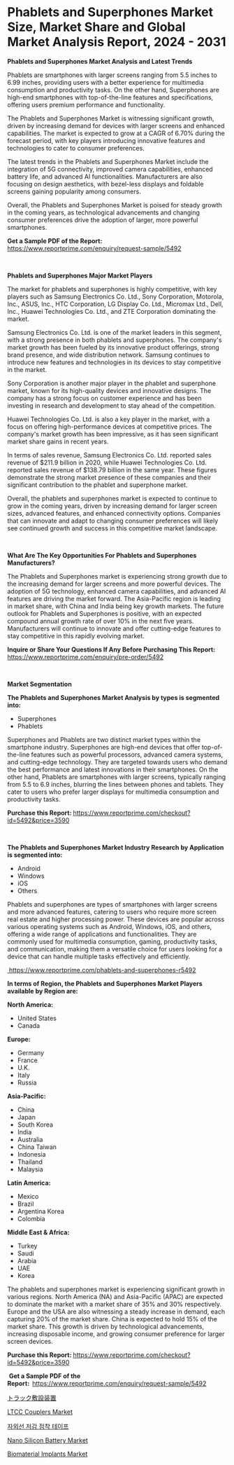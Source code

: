 <p><h1>Phablets and Superphones Market Size, Market Share and Global Market Analysis Report, 2024 - 2031</h1></p><p><strong>Phablets and Superphones Market Analysis and Latest Trends</strong></p>
<p><p>Phablets are smartphones with larger screens ranging from 5.5 inches to 6.99 inches, providing users with a better experience for multimedia consumption and productivity tasks. On the other hand, Superphones are high-end smartphones with top-of-the-line features and specifications, offering users premium performance and functionality.</p><p>The Phablets and Superphones Market is witnessing significant growth, driven by increasing demand for devices with larger screens and enhanced capabilities. The market is expected to grow at a CAGR of 6.70% during the forecast period, with key players introducing innovative features and technologies to cater to consumer preferences.</p><p>The latest trends in the Phablets and Superphones Market include the integration of 5G connectivity, improved camera capabilities, enhanced battery life, and advanced AI functionalities. Manufacturers are also focusing on design aesthetics, with bezel-less displays and foldable screens gaining popularity among consumers.</p><p>Overall, the Phablets and Superphones Market is poised for steady growth in the coming years, as technological advancements and changing consumer preferences drive the adoption of larger, more powerful smartphones.</p></p>
<p><strong>Get a Sample PDF of the Report:&nbsp;</strong> <a href="https://www.reportprime.com/enquiry/request-sample/5492">https://www.reportprime.com/enquiry/request-sample/5492</a></p>
<p>&nbsp;</p>
<p><strong>Phablets and Superphones Major Market Players</strong></p>
<p><p>The market for phablets and superphones is highly competitive, with key players such as Samsung Electronics Co. Ltd., Sony Corporation, Motorola, Inc., ASUS, Inc., HTC Corporation, LG Display Co. Ltd., Micromax Ltd., Dell, Inc., Huawei Technologies Co. Ltd., and ZTE Corporation dominating the market.</p><p>Samsung Electronics Co. Ltd. is one of the market leaders in this segment, with a strong presence in both phablets and superphones. The company's market growth has been fueled by its innovative product offerings, strong brand presence, and wide distribution network. Samsung continues to introduce new features and technologies in its devices to stay competitive in the market.</p><p>Sony Corporation is another major player in the phablet and superphone market, known for its high-quality devices and innovative designs. The company has a strong focus on customer experience and has been investing in research and development to stay ahead of the competition.</p><p>Huawei Technologies Co. Ltd. is also a key player in the market, with a focus on offering high-performance devices at competitive prices. The company's market growth has been impressive, as it has seen significant market share gains in recent years.</p><p>In terms of sales revenue, Samsung Electronics Co. Ltd. reported sales revenue of $211.9 billion in 2020, while Huawei Technologies Co. Ltd. reported sales revenue of $138.79 billion in the same year. These figures demonstrate the strong market presence of these companies and their significant contribution to the phablet and superphone market. </p><p>Overall, the phablets and superphones market is expected to continue to grow in the coming years, driven by increasing demand for larger screen sizes, advanced features, and enhanced connectivity options. Companies that can innovate and adapt to changing consumer preferences will likely see continued growth and success in this competitive market landscape.</p></p>
<p>&nbsp;</p>
<p><strong>What Are The Key Opportunities For Phablets and Superphones Manufacturers?</strong></p>
<p><p>The Phablets and Superphones market is experiencing strong growth due to the increasing demand for larger screens and more powerful devices. The adoption of 5G technology, enhanced camera capabilities, and advanced AI features are driving the market forward. The Asia-Pacific region is leading in market share, with China and India being key growth markets. The future outlook for Phablets and Superphones is positive, with an expected compound annual growth rate of over 10% in the next five years. Manufacturers will continue to innovate and offer cutting-edge features to stay competitive in this rapidly evolving market.</p></p>
<p><strong>Inquire or Share Your Questions If Any Before Purchasing This Report:</strong> <a href="https://www.reportprime.com/enquiry/pre-order/5492">https://www.reportprime.com/enquiry/pre-order/5492</a></p>
<p>&nbsp;</p>
<p><strong>Market Segmentation</strong></p>
<p><strong>The Phablets and Superphones Market Analysis by types is segmented into:</strong></p>
<p><ul><li>Superphones</li><li>Phablets</li></ul></p>
<p><p>Superphones and Phablets are two distinct market types within the smartphone industry. Superphones are high-end devices that offer top-of-the-line features such as powerful processors, advanced camera systems, and cutting-edge technology. They are targeted towards users who demand the best performance and latest innovations in their smartphones. On the other hand, Phablets are smartphones with larger screens, typically ranging from 5.5 to 6.9 inches, blurring the lines between phones and tablets. They cater to users who prefer larger displays for multimedia consumption and productivity tasks.</p></p>
<p><strong>Purchase this Report:&nbsp;</strong><a href="https://www.reportprime.com/checkout?id=5492&price=3590">https://www.reportprime.com/checkout?id=5492&price=3590</a></p>
<p>&nbsp;</p>
<p><strong>The Phablets and Superphones Market Industry Research by Application is segmented into:</strong></p>
<p><ul><li>Android</li><li>Windows</li><li>iOS</li><li>Others</li></ul></p>
<p><p>Phablets and superphones are types of smartphones with larger screens and more advanced features, catering to users who require more screen real estate and higher processing power. These devices are popular across various operating systems such as Android, Windows, iOS, and others, offering a wide range of applications and functionalities. They are commonly used for multimedia consumption, gaming, productivity tasks, and communication, making them a versatile choice for users looking for a device that can handle multiple tasks effectively and efficiently.</p></p>
<p><a href="https://www.reportprime.com/phablets-and-superphones-r5492">&nbsp;https://www.reportprime.com/phablets-and-superphones-r5492</a></p>
<p><strong>In terms of Region, the Phablets and Superphones Market Players available by Region are:</strong></p>
<p>
    <p> <strong> North America: </strong>
        <ul>
            <li>United States</li>
            <li>Canada</li>
        </ul>
        </p> 
    <p> <strong> Europe: </strong>
        <ul>
            <li>Germany</li>
            <li>France</li>
            <li>U.K.</li>
            <li>Italy</li>
            <li>Russia</li>
        </ul>
        </p> 
    <p> <strong> Asia-Pacific: </strong>
        <ul>
            <li>China</li>
            <li>Japan</li>
            <li>South Korea</li>
            <li>India</li>
            <li>Australia</li>
            <li>China Taiwan</li>
            <li>Indonesia</li>
            <li>Thailand</li>
            <li>Malaysia</li>
        </ul>
        </p> 
    <p> <strong> Latin America: </strong>
        <ul>
            <li>Mexico</li>
            <li>Brazil</li>
            <li>Argentina Korea</li>
            <li>Colombia</li>
        </ul>
        </p> 
    <p> <strong> Middle East & Africa: </strong>
        <ul>
            <li>Turkey</li>
            <li>Saudi</li>
            <li>Arabia</li>
            <li>UAE</li>
            <li>Korea</li>
        </ul>
    </p>
    </p>
<p><p>The phablets and superphones market is experiencing significant growth in various regions. North America (NA) and Asia-Pacific (APAC) are expected to dominate the market with a market share of 35% and 30% respectively. Europe and the USA are also witnessing a steady increase in demand, each capturing 20% of the market share. China is expected to hold 15% of the market share. This growth is driven by technological advancements, increasing disposable income, and growing consumer preference for larger screen devices.</p></p>
<p><strong>Purchase this Report: </strong><a href="https://www.reportprime.com/checkout?id=5492&price=3590">https://www.reportprime.com/checkout?id=5492&price=3590</a></p>
<p>&nbsp;<strong>Get a Sample PDF of the Report:&nbsp;&nbsp;</strong><a href="https://www.reportprime.com/enquiry/request-sample/5492">https://www.reportprime.com/enquiry/request-sample/5492</a></p>
<p><strong></strong></p>
<p><p><a href="https://medium.com/@jethro6smck/%E3%83%88%E3%83%A9%E3%83%83%E3%82%AF%E6%95%B7%E8%A8%AD%E6%A9%9F%E5%99%A8%E5%B8%82%E5%A0%B4%E3%81%AE%E3%82%B5%E3%82%A4%E3%82%BA-%E3%82%B7%E3%82%A7%E3%82%A2-%E6%88%90%E9%95%B7-%E3%82%BF%E3%82%A4%E3%83%97-%E7%94%A8%E9%80%94-%E9%87%8D%E9%89%84%E9%81%93-%E9%83%BD%E5%B8%82%E9%89%84%E9%81%93-%E3%81%8A%E3%82%88%E3%81%B3%E5%9C%B0%E5%9F%9F%E5%88%A5%E3%81%AE%E5%88%86%E6%9E%90%E3%81%A82031%E5%B9%B4%E3%81%BE%E3%81%A7%E3%81%AE%E4%BA%88%E6%B8%AC-3051b9bdd13d">トラック敷設装置</a></p><p><a href="https://github.com/vregtldg37/Market-Research-Report-List-2/blob/main/ltcc-couplers-market.md">LTCC Couplers Market</a></p><p><a href="https://github.com/konokaryan/Market-Research-Report-List-2/blob/main/1678980104520.md">자외선 저감 점착 테이프</a></p><p><a href="https://github.com/rslnowrouzi/Market-Research-Report-List-2/blob/main/nano-silicon-battery-market.md">Nano Silicon Battery Market</a></p><p><a href="https://medium.com/@obiemante_40648/biomaterial-implants-market-growth-outlook-from-2024-to-2031-and-it-is-projecting-at-8-2-84377821cdf9">Biomaterial Implants Market</a></p></p>